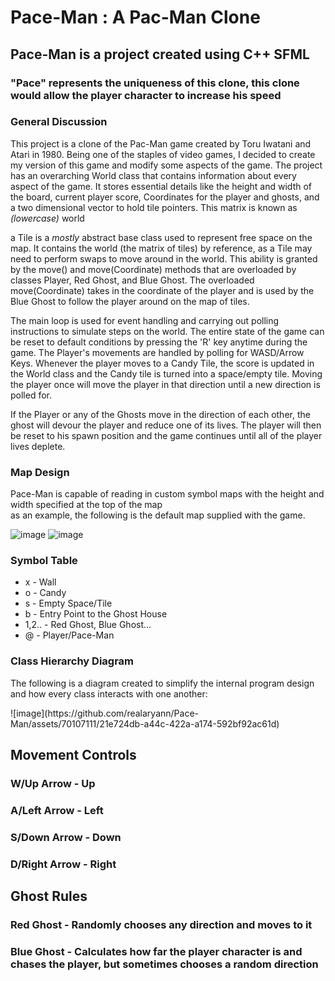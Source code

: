 # Pace-Man : A Pac-Man Clone

## Pace-Man is a project created using C++ SFML 
### "Pace" represents the uniqueness of this clone, this clone would allow the player character to increase his speed

<h3>General Discussion</h3>
<p>This project is a clone of the Pac-Man game created by Toru Iwatani and Atari in 1980. Being one of the staples of video games, I decided to create my version of this game and modify some aspects of the game. The project has an overarching World class that contains information about every aspect of the game. It stores essential details like the height and width of the board, current player score, Coordinates for the player and ghosts, and a two dimensional vector to hold tile pointers. This matrix is known as <i>(lowercase)</i> world</p>

<p>a Tile is a <i>mostly</i> abstract base class used to represent free space on the map. It contains the world (the matrix of tiles) by reference, as a Tile may need to perform swaps to move around in the world. This ability is granted by the move() and move(Coordinate) methods that are overloaded by classes Player, Red Ghost, and Blue Ghost. The overloaded move(Coordinate) takes in the coordinate of the player and is used by the Blue Ghost to follow the player around on the map of tiles.</p>

<p>The main loop is used for event handling and carrying out polling instructions to simulate steps on the world. The entire state of the game can be reset to default conditions by pressing the 'R' key anytime during the game. The Player's movements are handled by polling for WASD/Arrow Keys. Whenever the player moves to a Candy Tile, the score is updated in the World class and the Candy tile is turned into a space/empty tile. Moving the player once will move the player in that direction until a new direction is polled for.</p>

<p>If the Player or any of the Ghosts move in the direction of each other, the ghost will devour the player and reduce one of its lives. The player will then be reset to his spawn position and the game continues until all of the player lives deplete. </p>
<h3> Map Design </h3>
<p>Pace-Man is capable of reading in custom symbol maps with the height and width specified at the top of the map<br>
as an example, the following is the default map supplied with the game. </p>

![image](https://github.com/realaryann/Pace-Man/assets/70107111/2c37f038-9b80-472e-8a17-99806f5452d3) 
![image](https://github.com/realaryann/Pace-Man/assets/70107111/7d54eb2d-7150-44e4-b29a-3dc04fca240b)

<h3>Symbol Table</h3>
<ul>
  <li>x - Wall</li>
  <li>o - Candy</li>
  <li>s - Empty Space/Tile</li>
  <li>b - Entry Point to the Ghost House</li>
  <li>1,2.. - Red Ghost, Blue Ghost...</li>
  <li>@ - Player/Pace-Man</li>
</ul>

<h3>Class Hierarchy Diagram</h3>
<p>The following is a diagram created to simplify the internal program design and how every class interacts with one another: </p>
![image](https://github.com/realaryann/Pace-Man/assets/70107111/21e724db-a44c-422a-a174-592bf92ac61d)

<h2>Movement Controls</h2>
<h3>W/Up Arrow - Up</h3>
<h3>A/Left Arrow - Left</h3>
<h3>S/Down Arrow - Down</h3>
<h3>D/Right Arrow - Right</h3>

<h2>Ghost Rules</h2>
<h3>Red Ghost - Randomly chooses any direction and moves to it</h3>
<h3>Blue Ghost - Calculates how far the player character is and chases the player, but sometimes chooses a random direction</h3>







